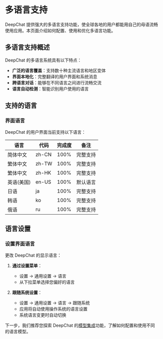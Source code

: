 # 多语言支持

DeepChat 提供强大的多语言支持功能，使全球各地的用户都能用自己的母语流畅使用应用。本页面介绍如何配置、使用和优化多语言功能。

## 多语言支持概述

DeepChat 的多语言系统具有以下特点：

- **广泛的语言覆盖**：支持数十种主流语言和地区变体
- **界面本地化**：完整翻译的用户界面和系统消息
- **跨语言对话**：能够在不同语言之间进行流畅交流
- **语言自动检测**：智能识别用户使用的语言

## 支持的语言

### 界面语言

DeepChat 的用户界面当前支持以下语言：

| 语言     | 代码    | 完成度  | 备注   |
|--------|-------|------|------|
| 简体中文   | zh-CN | 100% | 完整支持 |
| 繁体中文   | zh-TW | 100% | 完整支持 |
| 繁体中文   | zh-HK | 100% | 完整支持 |
| 英语(美国) | en-US | 100% | 默认语言 |
| 日语     | ja    | 100% | 完整支持 |
| 韩语     | ko    | 100% | 完整支持 |
| 俄语     | ru    | 100% | 完整支持 |

## 语言设置

### 设置界面语言

更改 DeepChat 的显示语言：

1. **通过设置菜单**：
   - 设置 → 通用设置 → 语言
   - 从下拉菜单选择您偏好的语言

2. **跟随系统设置**：
   - 设置 → 通用设置 → 语言 → 跟随系统
   - 应用将自动使用操作系统的语言设置
   - 系统语言变更时自动切换

下一步，我们推荐您探索 DeepChat 的[模型集成](../model-integration/)功能，了解如何配置和使用不同的语言模型。 